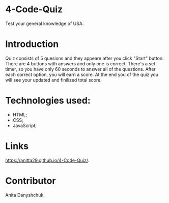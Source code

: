 # 4-Code-Quiz
Test your general knowledge of USA. 

# Introduction
Quiz consists of 5 quesions and they appeare after you click "Start" button. 
There are 4 buttons with answers and only one is correct. There's a set timer, so you have only 60 seconds to answer all of the questions. After each correct option, you will earn a score. At the end you of the quiz you will see your updated and finilized total score.


# Technologies used:
- HTML;
- CSS;
- JavaScript;


# Links
https://anitta29.github.io/4-Code-Quiz/.


# Contributor
Anita Danyshchuk